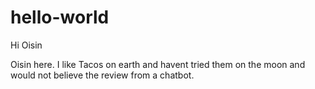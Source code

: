 # hello-world
Hi Oisin 

Oisin here. I like Tacos on earth and havent tried them on the moon and would not believe the review from a chatbot.

